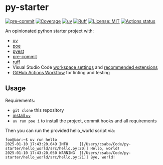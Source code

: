 # py-starter

[![pre-commit](https://img.shields.io/badge/pre--commit-enabled-brightgreen?logo=pre-commit)](https://github.com/pre-commit/pre-commit)
[![Coverage](https://img.shields.io/static/v1?label=🐍+pytest-cov&message=100%&color=2ea44f)](https://pypi.org/project/pytest-cov/)
[![uv](https://img.shields.io/endpoint?url=https://raw.githubusercontent.com/astral-sh/uv/main/assets/badge/v0.json)](https://github.com/astral-sh/uv)
[![Ruff](https://img.shields.io/endpoint?url=https://raw.githubusercontent.com/astral-sh/ruff/main/assets/badge/v2.json)](https://github.com/astral-sh/ruff)
[![License: MIT](https://img.shields.io/badge/License-MIT-yellow.svg)](https://opensource.org/licenses/MIT)
[![Actions status](https://github.com/szilvesztercsab/py-starter/actions/workflows/ci.yml/badge.svg?branch=main)](https://github.com/szilvesztercsab/py-starter/actions)

An opinionated python starter project with:

- [uv](https://docs.astral.sh/uv)
- [poe](https://poethepoet.natn.io)
- [pyest](https://pytest.org)
- [pre-commit](https://pre-commit.com)
- [ruff](https://docs.astral.sh/ruff)
- Visual Studio Code [workspace settings](https://code.visualstudio.com/docs/getstarted/settings#_workspace-settings)
  and [recommended extensions](https://code.visualstudio.com/docs/editor/extension-marketplace#_workspace-recommended-extensions)
- [GitHub Actions Workflow](https://docs.github.com/en/actions)
  for linting and testing

## Usage

Requirements:

- `git clone` this repository
- [install `uv`](https://docs.astral.sh/uv/getting-started/installation/)
- `uv run poe i` to install the project, commit hooks and all requirements

Then you can run the provided hello_world script via:

<!-- markdownlint-disable line-length -->
```console
foo@bar:~$ uv run hello
2025-01-10 17:43:20,049 INFO     [[/Users/csaba/Code/py-starter/hello_world/src/hello.py:20]] Hello, world!
2025-01-10 17:43:20,050 WARNING  [[/Users/csaba/Code/py-starter/hello_world/src/hello.py:21]] Bye, world!
```
<!-- markdownlint-enable line-length -->

<!-- TODO: add more documentation on usage, customization, etc. -->
<!-- TODO: add documentation generation -->
<!-- TODO: add templating support -->
<!-- TODO: add dockerfile -->
<!-- TODO: add ... -->
